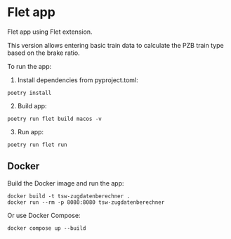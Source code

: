 # Flet app

Flet app using Flet extension.

This version allows entering basic train data to calculate the PZB train type
based on the brake ratio.

To run the app:

1. Install dependencies from pyproject.toml:

```
poetry install
```

2. Build app:

```
poetry run flet build macos -v
```

3. Run app:

```
poetry run flet run
```

## Docker

Build the Docker image and run the app:

```
docker build -t tsw-zugdatenberechner .
docker run --rm -p 8080:8080 tsw-zugdatenberechner
```

Or use Docker Compose:

```
docker compose up --build
```

